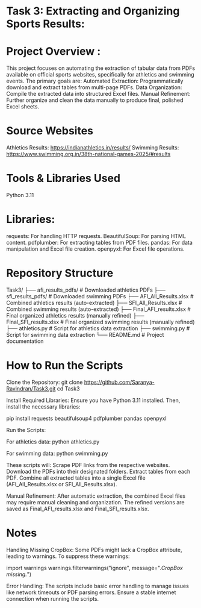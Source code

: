 # Task 3: Extracting and Organizing Sports Results:

# Project Overview :
This project focuses on automating the extraction of tabular data from PDFs available on official sports websites, specifically for athletics and swimming events. 
The primary goals are:
Automated Extraction: Programmatically download and extract tables from multi-page PDFs.
Data Organization: Compile the extracted data into structured Excel files.
Manual Refinement: Further organize and clean the data manually to produce final, polished Excel sheets.

# Source Websites
Athletics Results: https://indianathletics.in/results/
Swimming Results: https://www.swimming.org.in/38th-national-games-2025/#results

# Tools & Libraries Used
Python 3.11

# Libraries:
requests: For handling HTTP requests.
BeautifulSoup: For parsing HTML content.
pdfplumber: For extracting tables from PDF files.
pandas: For data manipulation and Excel file creation.
openpyxl: For Excel file operations.

# Repository Structure
Task3/
├── afi_results_pdfs/          # Downloaded athletics PDFs
├── sfi_results_pdfs/          # Downloaded swimming PDFs
├── AFI_All_Results.xlsx       # Combined athletics results (auto-extracted)
├── SFI_All_Results.xlsx       # Combined swimming results (auto-extracted)
├── Final_AFI_results.xlsx     # Final organized athletics results (manually refined)
├── Final_SFI_results.xlsx     # Final organized swimming results (manually refined)
├── athletics.py               # Script for athletics data extraction
├── swimming.py                # Script for swimming data extraction
└── README.md                  # Project documentation

# How to Run the Scripts
 
Clone the Repository:
git clone https://github.com/Saranya-Ravindran/Task3.git
cd Task3

Install Required Libraries:
Ensure you have Python 3.11 installed. Then, install the necessary libraries:

pip install requests beautifulsoup4 pdfplumber pandas openpyxl

Run the Scripts:

For athletics data:
python athletics.py

For swimming data:
python swimming.py

These scripts will:
Scrape PDF links from the respective websites.
Download the PDFs into their designated folders.
Extract tables from each PDF.
Combine all extracted tables into a single Excel file (AFI_All_Results.xlsx or SFI_All_Results.xlsx).

Manual Refinement:
After automatic extraction, the combined Excel files may require manual cleaning and organization. The refined versions are saved as Final_AFI_results.xlsx and Final_SFI_results.xlsx.

# Notes
Handling Missing CropBox:
Some PDFs might lack a CropBox attribute, leading to warnings. To suppress these warnings:

import warnings
warnings.filterwarnings("ignore", message=".*CropBox missing.*")

Error Handling:
The scripts include basic error handling to manage issues like network timeouts or PDF parsing errors. Ensure a stable internet connection when running the scripts.
